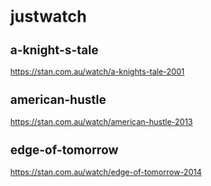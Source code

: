 # justwatch

## a-knight-s-tale

https://stan.com.au/watch/a-knights-tale-2001

## american-hustle

https://stan.com.au/watch/american-hustle-2013

## edge-of-tomorrow

https://stan.com.au/watch/edge-of-tomorrow-2014
